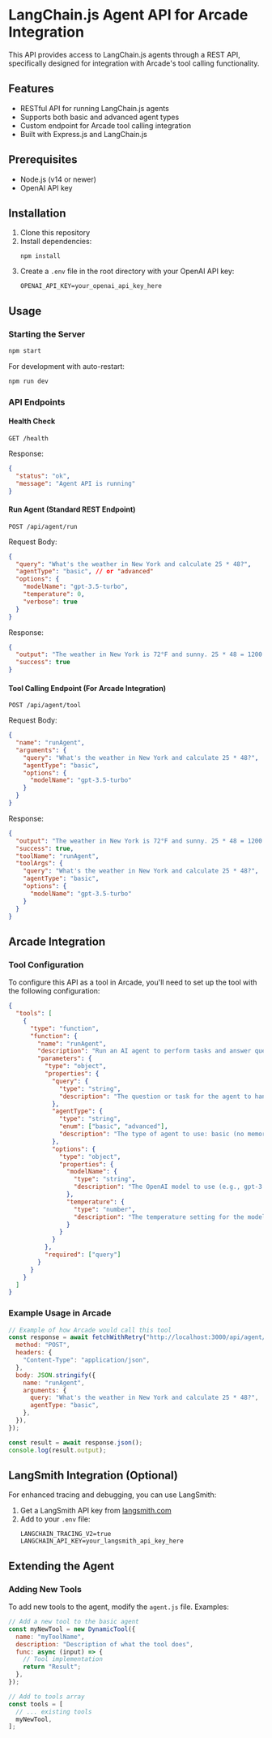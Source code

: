 # LangChain.js Agent API for Arcade Integration

This API provides access to LangChain.js agents through a REST API, specifically designed for integration with Arcade's tool calling functionality.

## Features

- RESTful API for running LangChain.js agents
- Supports both basic and advanced agent types
- Custom endpoint for Arcade tool calling integration
- Built with Express.js and LangChain.js

## Prerequisites

- Node.js (v14 or newer)
- OpenAI API key

## Installation

1. Clone this repository
2. Install dependencies:
   ```
   npm install
   ```
3. Create a `.env` file in the root directory with your OpenAI API key:
   ```
   OPENAI_API_KEY=your_openai_api_key_here
   ```

## Usage

### Starting the Server

```bash
npm start
```

For development with auto-restart:

```bash
npm run dev
```

### API Endpoints

#### Health Check

```
GET /health
```

Response:

```json
{
  "status": "ok",
  "message": "Agent API is running"
}
```

#### Run Agent (Standard REST Endpoint)

```
POST /api/agent/run
```

Request Body:

```json
{
  "query": "What's the weather in New York and calculate 25 * 48?",
  "agentType": "basic", // or "advanced"
  "options": {
    "modelName": "gpt-3.5-turbo",
    "temperature": 0,
    "verbose": true
  }
}
```

Response:

```json
{
  "output": "The weather in New York is 72°F and sunny. 25 * 48 = 1200.",
  "success": true
}
```

#### Tool Calling Endpoint (For Arcade Integration)

```
POST /api/agent/tool
```

Request Body:

```json
{
  "name": "runAgent",
  "arguments": {
    "query": "What's the weather in New York and calculate 25 * 48?",
    "agentType": "basic",
    "options": {
      "modelName": "gpt-3.5-turbo"
    }
  }
}
```

Response:

```json
{
  "output": "The weather in New York is 72°F and sunny. 25 * 48 = 1200.",
  "success": true,
  "toolName": "runAgent",
  "toolArgs": {
    "query": "What's the weather in New York and calculate 25 * 48?",
    "agentType": "basic",
    "options": {
      "modelName": "gpt-3.5-turbo"
    }
  }
}
```

## Arcade Integration

### Tool Configuration

To configure this API as a tool in Arcade, you'll need to set up the tool with the following configuration:

```json
{
  "tools": [
    {
      "type": "function",
      "function": {
        "name": "runAgent",
        "description": "Run an AI agent to perform tasks and answer questions",
        "parameters": {
          "type": "object",
          "properties": {
            "query": {
              "type": "string",
              "description": "The question or task for the agent to handle"
            },
            "agentType": {
              "type": "string",
              "enum": ["basic", "advanced"],
              "description": "The type of agent to use: basic (no memory) or advanced (with memory)"
            },
            "options": {
              "type": "object",
              "properties": {
                "modelName": {
                  "type": "string",
                  "description": "The OpenAI model to use (e.g., gpt-3.5-turbo, gpt-4)"
                },
                "temperature": {
                  "type": "number",
                  "description": "The temperature setting for the model (0-1)"
                }
              }
            }
          },
          "required": ["query"]
        }
      }
    }
  ]
}
```

### Example Usage in Arcade

```javascript
// Example of how Arcade would call this tool
const response = await fetchWithRetry("http://localhost:3000/api/agent/tool", {
  method: "POST",
  headers: {
    "Content-Type": "application/json",
  },
  body: JSON.stringify({
    name: "runAgent",
    arguments: {
      query: "What's the weather in New York and calculate 25 * 48?",
      agentType: "basic",
    },
  }),
});

const result = await response.json();
console.log(result.output);
```

## LangSmith Integration (Optional)

For enhanced tracing and debugging, you can use LangSmith:

1. Get a LangSmith API key from [langsmith.com](https://langsmith.com)
2. Add to your `.env` file:
   ```
   LANGCHAIN_TRACING_V2=true
   LANGCHAIN_API_KEY=your_langsmith_api_key_here
   ```

## Extending the Agent

### Adding New Tools

To add new tools to the agent, modify the `agent.js` file. Examples:

```javascript
// Add a new tool to the basic agent
const myNewTool = new DynamicTool({
  name: "myToolName",
  description: "Description of what the tool does",
  func: async (input) => {
    // Tool implementation
    return "Result";
  },
});

// Add to tools array
const tools = [
  // ... existing tools
  myNewTool,
];
```

